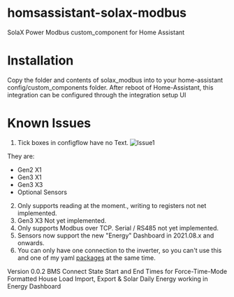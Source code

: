 # homsassistant-solax-modbus
SolaX Power Modbus custom_component for Home Assistant

# Installation
Copy the folder and contents of solax_modbus into to your home-assistant config/custom_components folder.
After reboot of Home-Assistant, this integration can be configured through the integration setup UI

# Known Issues

1. Tick boxes in configflow have no Text.
![Issue1](https://github.com/wills106/homsassistant-solax-modbus/blob/main/images/issue1a.PNG)

They are:
- Gen2 X1
- Gen3 X1
- Gen3 X3
- Optional Sensors
2. Only supports reading at the moment., writing to registers not net implemented.
3. Gen3 X3 Not yet implemented.
4. Only supports Modbus over TCP. Serial / RS485 not yet implemented.
5. Sensors now support the new "Energy" Dashboard in 2021.08.x and onwards.
6. You can only have one connection to the inverter, so you can't use this and one of my yaml [packages](https://github.com/wills106/homeassistant-config/tree/master/packages) at the same time.

Version 0.0.2
BMS Connect State
Start and End Times for Force-Time-Mode Formatted
House Load
Import, Export & Solar Daily Energy working in Energy Dashboard
